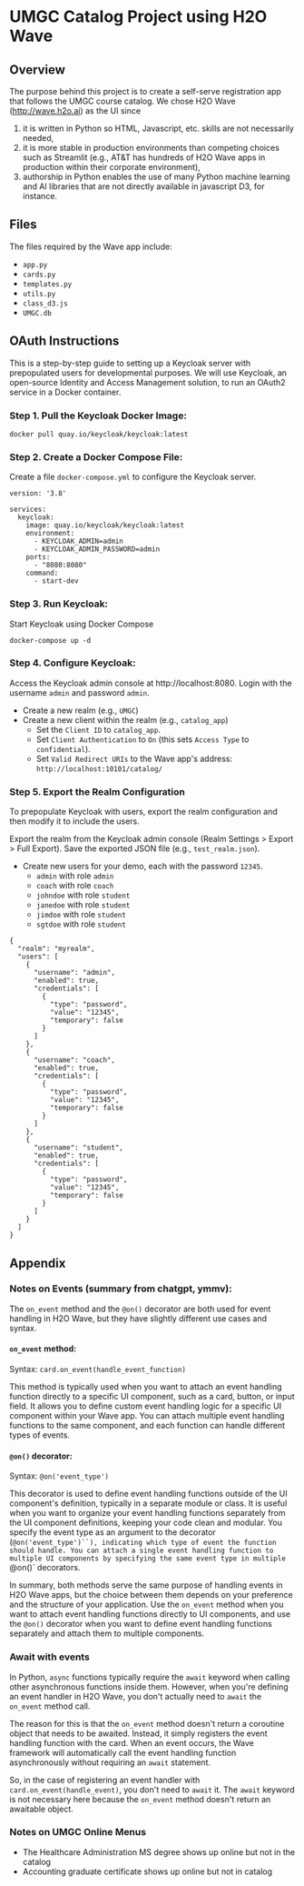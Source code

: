 # UMGC Catalog Project using H2O Wave

## Overview
The purpose behind this project is to create a self-serve registration app that follows the UMGC course catalog. We chose H2O Wave (http://wave.h2o.ai) as the UI since 

1. it is written in Python so HTML, Javascript, etc. skills are not necessarily needed, 
2. it is more stable in production environments than competing choices such as Streamlit (e.g., AT&T has hundreds of H2O Wave apps in production within their corporate environment),
3. authorship in Python enables the use of many Python machine learning and AI libraries that are not directly available in javascript D3, for instance.

## Files

The files required by the Wave app include:

- `app.py`
- `cards.py`
- `templates.py`
- `utils.py`
- `class_d3.js`
- `UMGC.db`

## OAuth Instructions
This is a step-by-step guide to setting up a Keycloak server with prepopulated users for developmental purposes. We will use Keycloak, an open-source Identity and Access Management solution, to run an OAuth2 service in a Docker container.

### Step 1. Pull the Keycloak Docker Image:

```
docker pull quay.io/keycloak/keycloak:latest
```

### Step 2. Create a Docker Compose File:

Create a file `docker-compose.yml` to configure the Keycloak server.

```
version: '3.8'

services:
  keycloak:
    image: quay.io/keycloak/keycloak:latest
    environment:
      - KEYCLOAK_ADMIN=admin
      - KEYCLOAK_ADMIN_PASSWORD=admin
    ports:
      - "8080:8080"
    command:
      - start-dev
```

### Step 3. Run Keycloak:

Start Keycloak using Docker Compose

```
docker-compose up -d
```

### Step 4. Configure Keycloak:

Access the Keycloak admin console at http://localhost:8080. Login with the username `admin` and password `admin`.

- Create a new realm (e.g., `UMGC`)
- Create a new client within the realm (e.g., `catalog_app`)
  - Set the `Client ID` to `catalog_app`.
  - Set `Client Authentication` to `On` (this sets `Access Type` to `confidential`).
  - Set `Valid Redirect URIs` to the Wave app's address: `http://localhost:10101/catalog/`
### Step 5. Export the Realm Configuration

To prepopulate Keycloak with users, export the realm configuration and then modify it to include the users.

Export the realm from the Keycloak admin console (Realm Settings > Export > Full Export).
Save the exported JSON file (e.g., `test_realm.json`).

- Create new users for your demo, each with the password `12345`.
  - `admin` with role `admin`
  - `coach` with role `coach`
  - `johndoe` with role `student`
  - `janedoe` with role `student`
  - `jimdoe` with role `student`
  - `sgtdoe` with role `student`

```
{
  "realm": "myrealm",
  "users": [
    {
      "username": "admin",
      "enabled": true,
      "credentials": [
        {
          "type": "password",
          "value": "12345",
          "temporary": false
        }
      ]
    },
    {
      "username": "coach",
      "enabled": true,
      "credentials": [
        {
          "type": "password",
          "value": "12345",
          "temporary": false
        }
      ]
    },
    {
      "username": "student",
      "enabled": true,
      "credentials": [
        {
          "type": "password",
          "value": "12345",
          "temporary": false
        }
      ]
    }
  ]
}

```
  
  

## Appendix

### Notes on Events (summary from chatgpt, ymmv):

The `on_event` method and the `@on()` decorator are both used for event handling in H2O Wave, but they have slightly different use cases and syntax.

#### `on_event` method:

Syntax: `card.on_event(handle_event_function)`

This method is typically used when you want to attach an event handling function directly to a specific UI component, such as a card, button, or input field. It allows you to define custom event handling logic for a specific UI component within your Wave app. You can attach multiple event handling functions to the same component, and each function can handle different types of events.

#### `@on()` decorator:

Syntax: `@on('event_type')`

This decorator is used to define event handling functions outside of the UI component's definition, typically in a separate module or class. It is useful when you want to organize your event handling functions separately from the UI component definitions, keeping your code clean and modular. You specify the event type as an argument to the decorator (`@on('event_type')``), indicating which type of event the function should handle. You can attach a single event handling function to multiple UI components by specifying the same event type in multiple `@on()` decorators.

In summary, both methods serve the same purpose of handling events in H2O Wave apps, but the choice between them depends on your preference and the structure of your application. Use the `on_event` method when you want to attach event handling functions directly to UI components, and use the `@on()` decorator when you want to define event handling functions separately and attach them to multiple components.

### Await with events

In Python, `async` functions typically require the `await` keyword when calling other asynchronous functions inside them. However, when you're defining an event handler in H2O Wave, you don't actually need to `await` the `on_event` method call.

The reason for this is that the `on_event` method doesn't return a coroutine object that needs to be awaited. Instead, it simply registers the event handling function with the card. When an event occurs, the Wave framework will automatically call the event handling function asynchronously without requiring an `await` statement.

So, in the case of registering an event handler with `card.on_event(handle_event)`, you don't need to `await` it. The `await` keyword is not necessary here because the `on_event` method doesn't return an awaitable object.

### Notes on UMGC Online Menus

- The Healthcare Administration MS degree shows up online but not in the catalog
- Accounting graduate certificate shows up online but not in catalog
